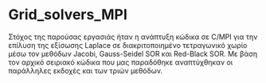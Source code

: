 # Grid_solvers_MPI
Στόχος της παρούσας εργασιάς ήταν η ανάπτυξη κώδικα σε C/MPI για την επίλυση της εξίσωσης Laplace σε διακριτοποιημένο τετραγωνικό χωρίο μέσω τον μεθόδων Jacobi, Gauss-Seidel SOR και Red-Black SOR. Με βάση τον αρχικό σειριακό κώδικα που μας παραδόθηκε αναπτύχθηκαν οι παράλληλες εκδοχές και των τριών μεθόδων.
